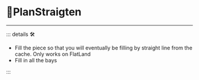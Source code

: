 # 🔻<via>PlanStraigten</via>

---

<!-- =================================================== -->
<!-- =================================================== -->
<!-- =================================================== -->
<!-- =================================================== -->
<!-- =================================================== -->
::: details 🛠

- Fill the piece so that you will eventually be filling by straight line from the cache. Only works on FlatLand
- Fill in all the bays

:::

